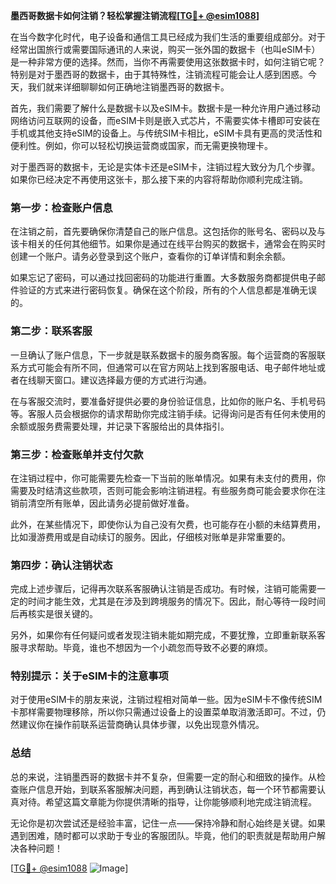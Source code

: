 **墨西哥数据卡如何注销？轻松掌握注销流程[[TG💪+ @esim1088](https://t.me/s/esim1088)]**

在当今数字化时代，电子设备和通信工具已经成为我们生活的重要组成部分。对于经常出国旅行或需要国际通讯的人来说，购买一张外国的数据卡（也叫eSIM卡）是一种非常方便的选择。然而，当你不再需要使用这张数据卡时，如何注销它呢？特别是对于墨西哥的数据卡，由于其特殊性，注销流程可能会让人感到困惑。今天，我们就来详细聊聊如何正确地注销墨西哥的数据卡。

首先，我们需要了解什么是数据卡以及eSIM卡。数据卡是一种允许用户通过移动网络访问互联网的设备，而eSIM卡则是嵌入式芯片，不需要实体卡槽即可安装在手机或其他支持eSIM的设备上。与传统SIM卡相比，eSIM卡具有更高的灵活性和便利性。例如，你可以轻松切换运营商或国家，而无需更换物理卡。

对于墨西哥的数据卡，无论是实体卡还是eSIM卡，注销过程大致分为几个步骤。如果你已经决定不再使用这张卡，那么接下来的内容将帮助你顺利完成注销。

### 第一步：检查账户信息

在注销之前，首先要确保你清楚自己的账户信息。这包括你的账号名、密码以及与该卡相关的任何其他细节。如果你是通过在线平台购买的数据卡，通常会在购买时创建一个账户。请务必登录到这个账户，查看你的订单详情和剩余余额。

如果忘记了密码，可以通过找回密码的功能进行重置。大多数服务商都提供电子邮件验证的方式来进行密码恢复。确保在这个阶段，所有的个人信息都是准确无误的。

### 第二步：联系客服

一旦确认了账户信息，下一步就是联系数据卡的服务商客服。每个运营商的客服联系方式可能会有所不同，但通常可以在官方网站上找到客服电话、电子邮件地址或者在线聊天窗口。建议选择最方便的方式进行沟通。

在与客服交流时，要准备好提供必要的身份验证信息，比如你的账户名、手机号码等。客服人员会根据你的请求帮助你完成注销手续。记得询问是否有任何未使用的余额或服务费需要处理，并记录下客服给出的具体指引。

### 第三步：检查账单并支付欠款

在注销过程中，你可能需要先检查一下当前的账单情况。如果有未支付的费用，你需要及时结清这些款项，否则可能会影响注销进程。有些服务商可能会要求你在注销前清空所有账单，因此请务必提前做好准备。

此外，在某些情况下，即使你认为自己没有欠费，也可能存在小额的未结算费用，比如漫游费用或是自动续订的服务。因此，仔细核对账单是非常重要的。

### 第四步：确认注销状态

完成上述步骤后，记得再次联系客服确认注销是否成功。有时候，注销可能需要一定的时间才能生效，尤其是在涉及到跨境服务的情况下。因此，耐心等待一段时间后再核实是很关键的。

另外，如果你有任何疑问或者发现注销未能如期完成，不要犹豫，立即重新联系客服寻求帮助。毕竟，谁也不想因为一个小疏忽而导致不必要的麻烦。

### 特别提示：关于eSIM卡的注意事项

对于使用eSIM卡的朋友来说，注销过程相对简单一些。因为eSIM卡不像传统SIM卡那样需要物理移除，所以你只需通过设备上的设置菜单取消激活即可。不过，仍然建议你在操作前联系运营商确认具体步骤，以免出现意外情况。

### 总结

总的来说，注销墨西哥的数据卡并不复杂，但需要一定的耐心和细致的操作。从检查账户信息开始，到联系客服解决问题，再到确认注销状态，每一个环节都需要认真对待。希望这篇文章能为你提供清晰的指导，让你能够顺利地完成注销流程。

无论你是初次尝试还是经验丰富，记住一点——保持冷静和耐心始终是关键。如果遇到困难，随时都可以求助于专业的客服团队。毕竟，他们的职责就是帮助用户解决各种问题！

[[TG💪+ @esim1088](https://t.me/s/esim1088) ![Image](https://i.postimg.cc/4NQfJmqS/Snipaste-2025-05-13-00-14-12.png)]
